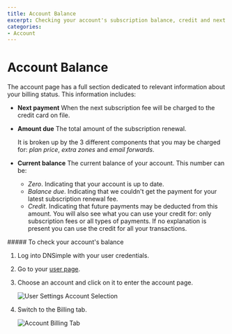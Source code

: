 ```yaml
---
title: Account Balance
excerpt: Checking your account's subscription balance, credit and next payment due.
categories:
- Account
---
```


# Account Balance

The account page has a full section dedicated to relevant information about your billing status. This information includes:

- **Next payment**
  When the next subscription fee will be charged to the credit card on file.

- **Amount due**
  The total amount of the subscription renewal.

  It is broken up by the 3 different components that you may be charged for: _plan price_, _extra zones_ and _email forwards_.

- **Current balance**
  The current balance of your account. This number can be:
  - _Zero_. Indicating that your account is up to date.
  - _Balance due_. Indicating that we couldn't get the payment for your latest subscription renewal fee.
  - _Credit_. Indicating that future payments may be deducted from this amount. You will also see what you can use your credit for: only subscription fees or all types of payments. If no explanation is present you can use the credit for all your transactions.


<div class="section-steps" markdown="1">
##### To check your account's balance

1.  Log into DNSimple with your user credentials.
1.  Go to your [user page](https://dnsimple.com/user).
1.  Choose an account and click on it to enter the account page.

    ![User Settings Account Selection](/files/user-account-selection.jpg)

1.  Switch to the <label>Billing</label> tab.

    ![Account Billing Tab](/files/account-balance.jpg)

</div>

